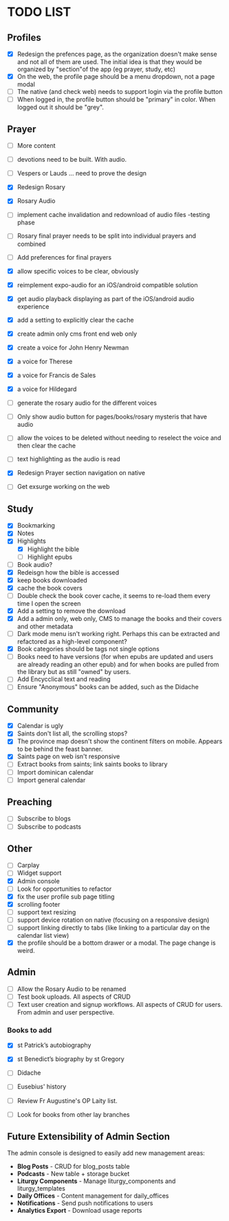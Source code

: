 # TODO LIST

## Profiles
- [x] Redesign the prefences page, as the organization doesn't make sense and not all of them are used. The initial idea is that they would be organized by "section"of the app (eg prayer, study, etc)
- [x] On the web, the profile page should be a menu dropdown, not a page modal
- [ ] The native (and check web) needs to support login via the profile button
- [ ] When logged in, the profile button should be "primary" in color. When logged out it should be "grey".

## Prayer
- [ ] More content
- [ ] devotions need to be built. With audio. 
- [ ] Vespers or Lauds ... need to prove the design
- [x] Redesign Rosary
- [x] Rosary Audio
- [ ] implement cache invalidation and redownload of audio files -testing phase
- [ ] Rosary final prayer needs to be split into individual prayers and combined 
- [ ] Add preferences for final prayers
- [x] allow specific voices to be clear, obviously 
- [x] reimplement expo-audio for an iOS/android compatible solution 
- [x] get audio playback displaying as part of the iOS/android audio experience 
- [x] add a setting to explicitly clear the cache
- [x] create admin only cms front end web only
- [x] create a voice for John Henry Newman 
- [x] a voice for Therese
- [x] a voice for Francis de Sales
- [x] a voice for Hildegard
- [ ] generate the rosary audio for the different voices
- [ ] Only show audio button for pages/books/rosary mysteris that have audio
- [ ] allow the voices to be deleted without needing to reselect the voice and then clear the cache
- [ ] text highlighting as the audio is read
- [x] Redesign Prayer section navigation on native
- [ ] Get exsurge working on the web


## Study
- [x] Bookmarking
- [x] Notes
- [x] Highlights
  - [x] Highlight the bible
  - [ ] Highlight epubs
- [ ] Book audio?
- [x] Redeisgn how the bible is accessed
- [x] keep books downloaded
- [x] cache the book covers
- [ ] Double check the book cover cache, it seems to re-load them every time I open the screen
- [x] Add a setting to remove the download
- [x] Add a admin only, web only, CMS to manage the books and their covers and other metadata
- [ ] Dark mode menu isn't working right. Perhaps this can be extracted and refactored as a high-level component?
- [x] Book categories should be tags not single options
- [ ] Books need to have versions (for when epubs are updated and users are already reading an other epub) and for when books are pulled from the library but as still "owned" by users.
- [ ] Add Encycclical text and reading
- [ ] Ensure "Anonymous" books can be added, such as the Didache

## Community
- [x] Calendar is ugly
- [x] Saints don't list all, the scrolling stops?
- [x] The province map doesn't show the continent filters on mobile. Appears to be behind the feast banner.
- [x] Saints page on web isn't responsive
- [ ] Extract books from saints; link saints books to library
- [ ] Import dominican calendar
- [ ] Import general calendar

## Preaching
- [ ] Subscribe to blogs
- [ ] Subscribe to podcasts

## Other
- [ ] Carplay
- [ ] Widget support
- [x] Admin console
- [ ] Look for opportunities to refactor
- [x] fix the user profile sub page titling
- [x] scrolling footer
- [ ] support text resizing
- [ ] support device rotation on native (focusing on a responsive design)
- [ ] support linking directly to tabs (like linking to a particular day on the calendar list view)
- [x] the profile should be a bottom drawer or a modal. The page change is weird.

## Admin
- [ ] Allow the Rosary Audio to be renamed
- [ ] Test book uploads. All aspects of CRUD
- [ ] Text user creation and signup workflows. All aspects of CRUD for users. From admin and user perspective.

### Books to add
 - [x] st Patrick’s autobiography 
 - [x] st Benedict’s biography by st Gregory 
 - [ ] Didache
 - [ ] Eusebius' history
 - [ ] Review Fr Augustine's OP Laity list.
 - [ ] Look for books from other lay branches


## Future Extensibility of Admin Section

The admin console is designed to easily add new management areas:

- **Blog Posts** - CRUD for blog_posts table
- **Podcasts** - New table + storage bucket
- **Liturgy Components** - Manage liturgy_components and liturgy_templates
- **Daily Offices** - Content management for daily_offices
- **Notifications** - Send push notifications to users
- **Analytics Export** - Download usage reports